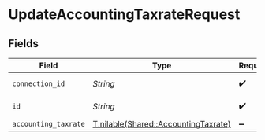 # UpdateAccountingTaxrateRequest


## Fields

| Field                                                                            | Type                                                                             | Required                                                                         | Description                                                                      |
| -------------------------------------------------------------------------------- | -------------------------------------------------------------------------------- | -------------------------------------------------------------------------------- | -------------------------------------------------------------------------------- |
| `connection_id`                                                                  | *String*                                                                         | :heavy_check_mark:                                                               | ID of the connection                                                             |
| `id`                                                                             | *String*                                                                         | :heavy_check_mark:                                                               | ID of the Taxrate                                                                |
| `accounting_taxrate`                                                             | [T.nilable(Shared::AccountingTaxrate)](../../models/shared/accountingtaxrate.md) | :heavy_minus_sign:                                                               | N/A                                                                              |